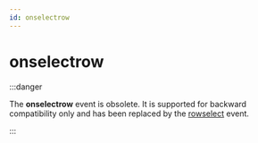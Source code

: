 ```yaml
---
id: onselectrow
---
```


# onselectrow


:::danger

The **onselectrow** event is obsolete. It is supported for backward compatibility only and has been replaced by the [rowselect](/Web_and_app_UIs/UDB_Events/rowselect.md) event.

:::
